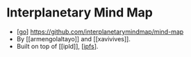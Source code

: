 # Interplanetary Mind Map

- [[go]] https://github.com/interplanetarymindmap/mind-map
- By [[armengolaltayo]] and [[xavivives]].
- Built on top of [[ipld]], [[ipfs]].


[//begin]: # "Autogenerated link references for markdown compatibility"
[go]: go "Go"
[ipfs]: ipfs "Ipfs"
[//end]: # "Autogenerated link references"